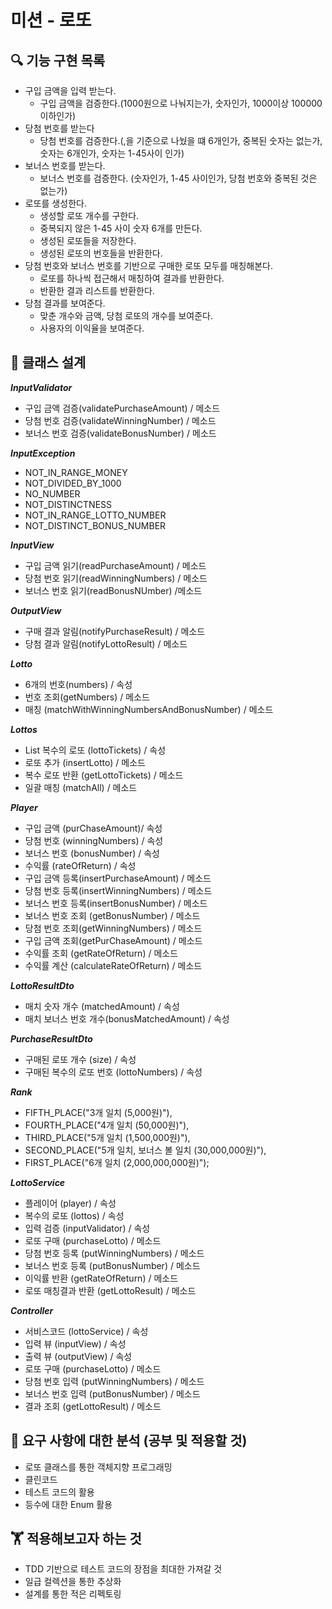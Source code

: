 # 미션 - 로또

## 🔍 기능 구현 목록

- 구입 금액을 입력 받는다.
  - 구입 금액을 검증한다.(1000원으로 나눠지는가, 숫자인가, 1000이상 100000이하인가)
- 당첨 번호를 받는다 
  - 당첨 번호를 검증한다.(,을 기준으로 나눴을 떄 6개인가, 중복된 숫자는 없는가, 숫자는 6개인가, 숫자는 1-45사이 인가)
- 보너스 번호를 받는다.
  - 보너스 번호를 검증한다. (숫자인가, 1-45 사이인가, 당첨 번호와 중복된 것은 없는가)
- 로또를 생성한다.
  - 생성할 로또 개수를 구한다.
  - 중복되지 않은 1-45 사이 숫자 6개를 만든다.
  - 생성된 로또들을 저장한다.
  - 생성된 로또의 번호들을 반환한다. 
- 당첨 번호와 보너스 번호를 기반으로 구매한 로또 모두를 매칭해본다.
  - 로또를 하나씩 접근해서 매칭하여 결과를 반환한다.
  - 반환한 결과 리스트를 반환한다. 
- 당첨 결과를 보여준다. 
  - 맞춘 개수와 금액, 당첨 로또의 개수를 보여준다.
  - 사용자의 이익율을 보여준다. 

## 📮 클래스 설계
**_InputValidator_**
  - 구입 금액 검증(validatePurchaseAmount) / 메소드
  - 당첨 번호 검증(validateWinningNumber) / 메소드 
  - 보너스 번호 검증(validateBonusNumber) / 메소드

**_InputException_**
- NOT_IN_RANGE_MONEY
- NOT_DIVIDED_BY_1000
- NO_NUMBER
- NOT_DISTINCTNESS
- NOT_IN_RANGE_LOTTO_NUMBER
- NOT_DISTINCT_BONUS_NUMBER

**_InputView_**
- 구입 금액 읽기(readPurchaseAmount) / 메소드
- 당첨 번호 읽기(readWinningNumbers) / 메소드
- 보너스 번호 읽기(readBonusNUmber) /메소드

**_OutputView_**
- 구매 결과 알림(notifyPurchaseResult) / 메소드
- 당첨 결과 알림(notifyLottoResult) / 메소드

**_Lotto_**
- 6개의 번호(numbers) / 속성
- 번호 조회(getNumbers) / 메소드
- 매칭 (matchWithWinningNumbersAndBonusNumber) / 메소드

**_Lottos_**
- List<Lotto> 복수의 로또 (lottoTickets) / 속성
- 로또 추가 (insertLotto) / 메소드
- 복수 로또 반환 (getLottoTickets) / 메소드
- 일괄 매칭 (matchAll) / 메소드

**_Player_**
- 구입 금액 (purChaseAmount)/ 속성
- 당첨 번호 (winningNumbers) / 속성
- 보너스 번호 (bonusNumber) / 속성
- 수익률 (rateOfReturn) / 속성
- 구입 금액 등록(insertPurchaseAmount) / 메소드
- 당첨 번호 등록(insertWinningNumbers) / 메소드
- 보너스 번호 등록(insertBonusNumber) / 메소드
- 보너스 번호 조회 (getBonusNumber) / 메소드
- 당첨 번호 조회(getWinningNumbers) / 메소드
- 구입 금액 조회(getPurChaseAmount) / 메소드
- 수익률 조회 (getRateOfReturn) / 메소드
- 수익률 계산 (calculateRateOfReturn) / 메소드

**_LottoResultDto_** 
- 매치 숫자 개수 (matchedAmount) / 속성
- 매치 보너스 번호 개수(bonusMatchedAmount) / 속성

**_PurchaseResultDto_**
- 구매된 로또 개수 (size) / 속성
- 구매된 복수의 로또 번호 (lottoNumbers) / 속성

**_Rank_**
- FIFTH_PLACE("3개 일치 (5,000원)"),
- FOURTH_PLACE("4개 일치 (50,000원)"),
- THIRD_PLACE("5개 일치 (1,500,000원)"),
- SECOND_PLACE("5개 일치, 보너스 볼 일치 (30,000,000원)"),
- FIRST_PLACE("6개 일치 (2,000,000,000원)");

**_LottoService_**
- 플레이어 (player) / 속성
- 복수의 로또 (lottos) / 속성
- 입력 검증 (inputValidator) / 속성
- 로또 구매 (purchaseLotto) / 메소드 
- 당첨 번호 등록 (putWinningNumbers) / 메소드 
- 보너스 번호 등록 (putBonusNumber) / 메소드
- 이익률 반환 (getRateOfReturn) / 메소드 
- 로또 매칭결과 반환 (getLottoResult) / 메소드

**_Controller_**
- 서비스코드 (lottoService) / 속성
- 입력 뷰 (inputView) / 속성
- 출력 뷰 (outputView) / 속성
- 로또 구매 (purchaseLotto) / 메소드
- 당첨 번호 입력 (putWinningNumbers) / 메소드
- 보너스 번호 입력 (putBonusNumber) / 메소드
- 결과 조회 (getLottoResult) / 메소드

## 🤔 요구 사항에 대한 분석 (공부 및 적용할 것)
- 로또 클래스를 통한 객체지향 프로그래밍 
- 클린코드
- 테스트 코드의 활용
- 등수에 대한  Enum 활용 

## 🏋️ 적용해보고자 하는 것
- TDD 기반으로 테스트 코드의 장점을 최대한 가져갈 것 
- 일급 컬렉션을 통한 추상화 
- 설계를 통한 적은 리펙토링 
